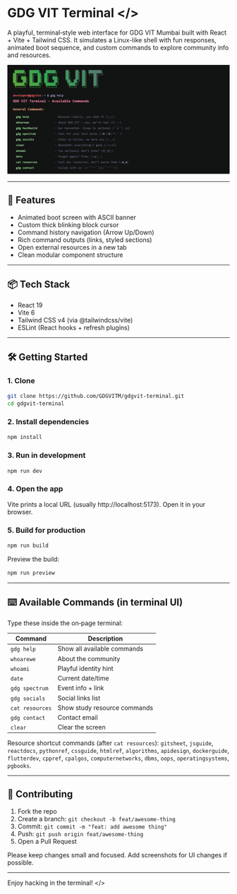 # GDG VIT Terminal </>

A playful, terminal‑style web interface for GDG VIT Mumbai built with React + Vite + Tailwind CSS. It simulates a Linux-like shell with fun responses, animated boot sequence, and custom commands to explore community info and resources.

![GDG VIT Terminal Screenshot](./public/image.png)

---
## 🚀 Features
- Animated boot screen with ASCII banner
- Custom thick blinking block cursor
- Command history navigation (Arrow Up/Down)
- Rich command outputs (links, styled sections)
- Open external resources in a new tab
- Clean modular component structure

---
## 📦 Tech Stack
- React 19
- Vite 6
- Tailwind CSS v4 (via @tailwindcss/vite)
- ESLint (React hooks + refresh plugins)

---
## 🛠️ Getting Started

### 1. Clone
```bash
git clone https://github.com/GDGVITM/gdgvit-terminal.git
cd gdgvit-terminal
```

### 2. Install dependencies
```bash
npm install
```

### 3. Run in development
```bash
npm run dev
```

### 4. Open the app
Vite prints a local URL (usually http://localhost:5173). Open it in your browser.

### 5. Build for production
```bash
npm run build
```
Preview the build:
```bash
npm run preview
```

---
## ⌨️ Available Commands (in terminal UI)
Type these inside the on‑page terminal:

| Command | Description |
|---------|-------------|
| `gdg help` | Show all available commands |
| `whoarewe` | About the community |
| `whoami` | Playful identity hint |
| `date` | Current date/time |
| `gdg spectrum` | Event info + link |
| `gdg socials` | Social links list |
| `cat resources` | Show study resource commands |
| `gdg contact` | Contact email |
| `clear` | Clear the screen |

Resource shortcut commands (after `cat resources`): `gitsheet`, `jsguide`, `reactdocs`, `pythonref`, `cssguide`, `htmlref`, `algorithms`, `apidesign`, `dockerguide`, `flutterdev`, `cppref`, `cpalgos`, `computernetworks`, `dbms`, `oops`, `operatingsystems`, `pgbooks`.

---
## 🤝 Contributing
1. Fork the repo
2. Create a branch: `git checkout -b feat/awesome-thing`
3. Commit: `git commit -m "feat: add awesome thing"`
4. Push: `git push origin feat/awesome-thing`
5. Open a Pull Request

Please keep changes small and focused. Add screenshots for UI changes if possible.

---

Enjoy hacking in the terminal! </>
